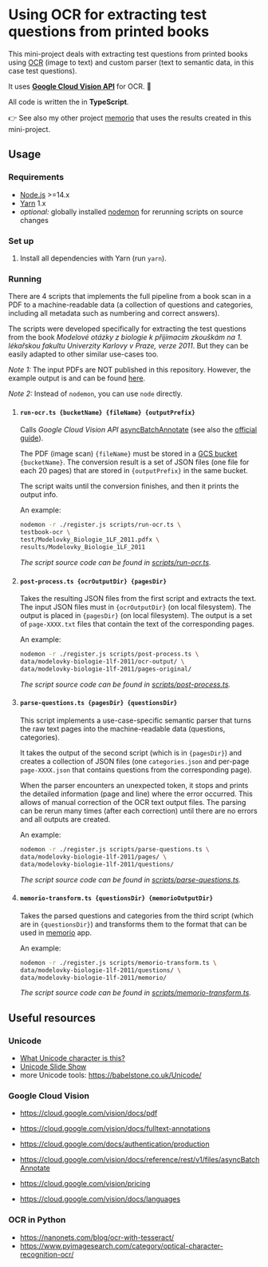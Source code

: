 # Using OCR for extracting test questions from printed books

This mini-project deals with extracting test questions from printed books
using [OCR](https://en.wikipedia.org/wiki/Optical_character_recognition) (image to text)
and custom parser (text to semantic data, in this case test questions).

It uses **[Google Cloud Vision API](https://cloud.google.com/vision)** for OCR. 👀

All code is written the in **TypeScript**.

👉 See also my other project [memorio](https://github.com/pokusew/memorio) that uses the results created in
this mini-project.


## Usage


### Requirements

* [Node.js](https://nodejs.org/) >=14.x
* [Yarn](https://yarnpkg.com/) 1.x
* _optional:_ globally installed [nodemon](https://nodemon.io/) for rerunning scripts on source changes


### Set up

1. Install all dependencies with Yarn (run `yarn`).


### Running

There are 4 scripts that implements the full pipeline from a book scan in a PDF to a machine-readable data
(a collection of questions and categories, including all metadata such as numbering and correct answers).

The scripts were developed specifically for extracting the test questions from the book
_Modelové otázky z biologie k přijímacím zkouškám na 1. lékařskou fakultu Univerzity Karlovy v Praze, verze
2011_. But they can be easily adapted to other similar use-cases too.

_Note 1:_ The input PDFs are NOT published in this repository. However, the example output is and can be
found [here](./data/modelovky-biologie-1lf-2011/questions).

_Note 2:_ Instead of `nodemon`, you can use `node` directly.


1. #### `run-ocr.ts {bucketName} {fileName} {outputPrefix}`

   Calls _Google Cloud Vision API_
   [asyncBatchAnnotate](https://cloud.google.com/vision/docs/reference/rest/v1/files/asyncBatchAnnotate)
   (see also the [official guide](https://cloud.google.com/vision/docs/pdf)).

   The PDF (image scan) `{fileName}` must be stored in
   a [GCS bucket](https://cloud.google.com/storage/docs/key-terms#buckets) `{bucketName}`. The conversion
   result is a set of JSON files (one file for each 20 pages) that are stored in `{outputPrefix}` in the same
   bucket.

   The script waits until the conversion finishes, and then it prints the output info.

   An example:
   ```bash
   nodemon -r ./register.js scripts/run-ocr.ts \
   testbook-ocr \
   test/Modelovky_Biologie_1LF_2011.pdfx \
   results/Modelovky_Biologie_1LF_2011
   ```

   _The script source code can be found in [scripts/run-ocr.ts](./scripts/run-ocr.ts)._



2. #### `post-process.ts {ocrOutputDir} {pagesDir}`

   Takes the resulting JSON files from the first script and extracts the text. The input JSON files must
   in `{ocrOutputDir}` (on local filesystem). The output is placed in `{pagesDir}` (on local filesystem). The
   output is a set of `page-XXXX.txt` files that contain the text of the corresponding pages.

   An example:
   ```bash
   nodemon -r ./register.js scripts/post-process.ts \
   data/modelovky-biologie-1lf-2011/ocr-output/ \
   data/modelovky-biologie-1lf-2011/pages-original/
   ```

   _The script source code can be found in [scripts/post-process.ts](./scripts/post-process.ts)._



3. #### `parse-questions.ts {pagesDir} {questionsDir}`

   This script implements a use-case-specific semantic parser that turns the raw text pages into the
   machine-readable data (questions, categories).

   It takes the output of the second script (which is in `{pagesDir}`) and creates a collection of JSON
   files (one `categories.json` and per-page `page-XXXX.json` that contains questions from the corresponding
   page).

   When the parser encounters an unexpected token, it stops and prints the detailed information (page and
   line) where the error occurred. This allows of manual correction of the OCR text output files. The parsing
   can be rerun many times (after each correction) until there are no errors and all outputs are created.

   An example:
   ```bash
   nodemon -r ./register.js scripts/parse-questions.ts \
   data/modelovky-biologie-1lf-2011/pages/ \
   data/modelovky-biologie-1lf-2011/questions/
   ```

   _The script source code can be found in [scripts/parse-questions.ts](./scripts/parse-questions.ts)._



4. #### `memorio-transform.ts {questionsDir} {memorioOutputDir}`

   Takes the parsed questions and categories from the third script (which are in `{questionsDir}`)
   and transforms them to the format that can be used in [memorio](https://github.com/pokusew/memorio) app.

   An example:
   ```bash
   nodemon -r ./register.js scripts/memorio-transform.ts \
   data/modelovky-biologie-1lf-2011/questions/ \
   data/modelovky-biologie-1lf-2011/memorio/
   ```

   _The script source code can be found in [scripts/memorio-transform.ts](./scripts/memorio-transform.ts)._



## Useful resources


### Unicode

* [What Unicode character is this?](https://babelstone.co.uk/Unicode/whatisit.html)
* [Unicode Slide Show](https://babelstone.co.uk/Unicode/unicode.html)
* more Unicode tools: https://babelstone.co.uk/Unicode/


### Google Cloud Vision

* https://cloud.google.com/vision/docs/pdf
* https://cloud.google.com/vision/docs/fulltext-annotations

* https://cloud.google.com/docs/authentication/production

* https://cloud.google.com/vision/docs/reference/rest/v1/files/asyncBatchAnnotate

* https://cloud.google.com/vision/pricing
* https://cloud.google.com/vision/docs/languages


### OCR in Python

* https://nanonets.com/blog/ocr-with-tesseract/
* https://www.pyimagesearch.com/category/optical-character-recognition-ocr/
